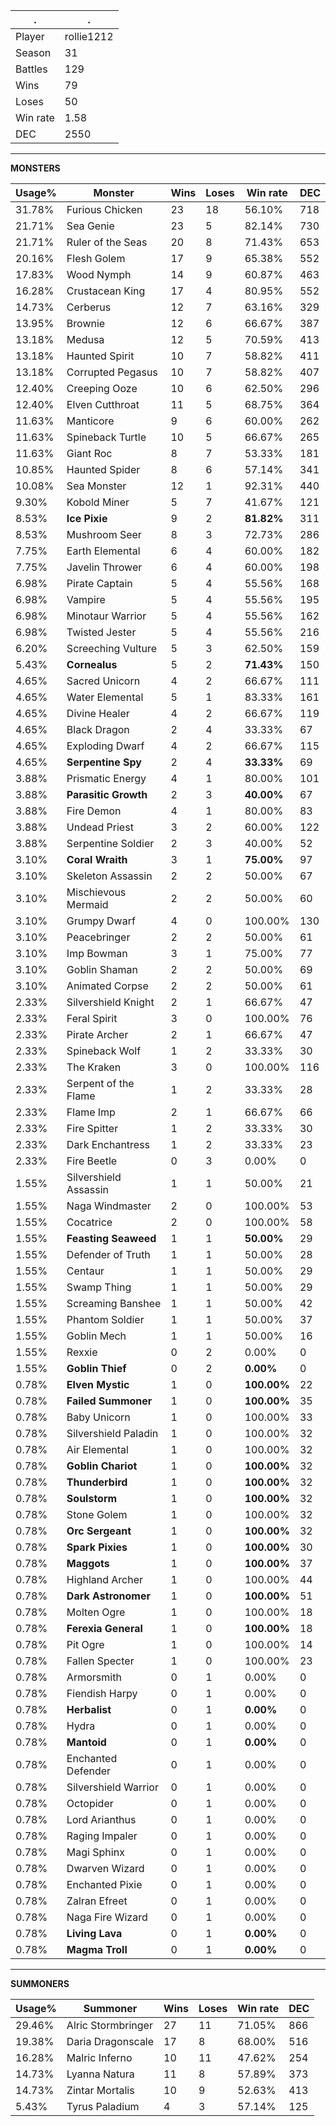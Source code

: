 .|.
|-|-
Player|rollie1212
Season|31
Battles|129
Wins|79
Loses|50
Win rate|1.58
DEC|2550

---
**MONSTERS**

Usage%|Monster|Wins|Loses|Win rate|DEC|
-|-|-|-|-|-|
31.78%|Furious Chicken|23|18|56.10%|718|
21.71%|Sea Genie|23|5|82.14%|730|
21.71%|Ruler of the Seas|20|8|71.43%|653|
20.16%|Flesh Golem|17|9|65.38%|552|
17.83%|Wood Nymph|14|9|60.87%|463|
16.28%|Crustacean King|17|4|80.95%|552|
14.73%|Cerberus|12|7|63.16%|329|
13.95%|Brownie|12|6|66.67%|387|
13.18%|Medusa|12|5|70.59%|413|
13.18%|Haunted Spirit|10|7|58.82%|411|
13.18%|Corrupted Pegasus|10|7|58.82%|407|
12.40%|Creeping Ooze|10|6|62.50%|296|
12.40%|Elven Cutthroat|11|5|68.75%|364|
11.63%|Manticore|9|6|60.00%|262|
11.63%|Spineback Turtle|10|5|66.67%|265|
11.63%|Giant Roc|8|7|53.33%|181|
10.85%|Haunted Spider|8|6|57.14%|341|
10.08%|Sea Monster|12|1|92.31%|440|
9.30%|Kobold Miner|5|7|41.67%|121|
8.53%|**Ice Pixie**|9|2|**81.82%**|311|
8.53%|Mushroom Seer|8|3|72.73%|286|
7.75%|Earth Elemental|6|4|60.00%|182|
7.75%|Javelin Thrower|6|4|60.00%|198|
6.98%|Pirate Captain|5|4|55.56%|168|
6.98%|Vampire|5|4|55.56%|195|
6.98%|Minotaur Warrior|5|4|55.56%|162|
6.98%|Twisted Jester|5|4|55.56%|216|
6.20%|Screeching Vulture|5|3|62.50%|159|
5.43%|**Cornealus**|5|2|**71.43%**|150|
4.65%|Sacred Unicorn|4|2|66.67%|111|
4.65%|Water Elemental|5|1|83.33%|161|
4.65%|Divine Healer|4|2|66.67%|119|
4.65%|Black Dragon|2|4|33.33%|67|
4.65%|Exploding Dwarf|4|2|66.67%|115|
4.65%|**Serpentine Spy**|2|4|**33.33%**|69|
3.88%|Prismatic Energy|4|1|80.00%|101|
3.88%|**Parasitic Growth**|2|3|**40.00%**|67|
3.88%|Fire Demon|4|1|80.00%|83|
3.88%|Undead Priest|3|2|60.00%|122|
3.88%|Serpentine Soldier|2|3|40.00%|52|
3.10%|**Coral Wraith**|3|1|**75.00%**|97|
3.10%|Skeleton Assassin|2|2|50.00%|67|
3.10%|Mischievous Mermaid|2|2|50.00%|60|
3.10%|Grumpy Dwarf|4|0|100.00%|130|
3.10%|Peacebringer|2|2|50.00%|61|
3.10%|Imp Bowman|3|1|75.00%|77|
3.10%|Goblin Shaman|2|2|50.00%|69|
3.10%|Animated Corpse|2|2|50.00%|61|
2.33%|Silvershield Knight|2|1|66.67%|47|
2.33%|Feral Spirit|3|0|100.00%|76|
2.33%|Pirate Archer|2|1|66.67%|47|
2.33%|Spineback Wolf|1|2|33.33%|30|
2.33%|The Kraken|3|0|100.00%|116|
2.33%|Serpent of the Flame|1|2|33.33%|28|
2.33%|Flame Imp|2|1|66.67%|66|
2.33%|Fire Spitter|1|2|33.33%|30|
2.33%|Dark Enchantress|1|2|33.33%|23|
2.33%|Fire Beetle|0|3|0.00%|0|
1.55%|Silvershield Assassin|1|1|50.00%|21|
1.55%|Naga Windmaster|2|0|100.00%|53|
1.55%|Cocatrice|2|0|100.00%|58|
1.55%|**Feasting Seaweed**|1|1|**50.00%**|29|
1.55%|Defender of Truth|1|1|50.00%|28|
1.55%|Centaur|1|1|50.00%|29|
1.55%|Swamp Thing|1|1|50.00%|29|
1.55%|Screaming Banshee|1|1|50.00%|42|
1.55%|Phantom Soldier|1|1|50.00%|37|
1.55%|Goblin Mech|1|1|50.00%|16|
1.55%|Rexxie|0|2|0.00%|0|
1.55%|**Goblin Thief**|0|2|**0.00%**|0|
0.78%|**Elven Mystic**|1|0|**100.00%**|22|
0.78%|**Failed Summoner**|1|0|**100.00%**|35|
0.78%|Baby Unicorn|1|0|100.00%|33|
0.78%|Silvershield Paladin|1|0|100.00%|32|
0.78%|Air Elemental|1|0|100.00%|32|
0.78%|**Goblin Chariot**|1|0|**100.00%**|32|
0.78%|**Thunderbird**|1|0|**100.00%**|32|
0.78%|**Soulstorm**|1|0|**100.00%**|32|
0.78%|Stone Golem|1|0|100.00%|32|
0.78%|**Orc Sergeant**|1|0|**100.00%**|32|
0.78%|**Spark Pixies**|1|0|**100.00%**|30|
0.78%|**Maggots**|1|0|**100.00%**|37|
0.78%|Highland Archer|1|0|100.00%|44|
0.78%|**Dark Astronomer**|1|0|**100.00%**|51|
0.78%|Molten Ogre|1|0|100.00%|18|
0.78%|**Ferexia General**|1|0|**100.00%**|18|
0.78%|Pit Ogre|1|0|100.00%|14|
0.78%|Fallen Specter|1|0|100.00%|23|
0.78%|Armorsmith|0|1|0.00%|0|
0.78%|Fiendish Harpy|0|1|0.00%|0|
0.78%|**Herbalist**|0|1|**0.00%**|0|
0.78%|Hydra|0|1|0.00%|0|
0.78%|**Mantoid**|0|1|**0.00%**|0|
0.78%|Enchanted Defender|0|1|0.00%|0|
0.78%|Silvershield Warrior|0|1|0.00%|0|
0.78%|Octopider|0|1|0.00%|0|
0.78%|Lord Arianthus|0|1|0.00%|0|
0.78%|Raging Impaler|0|1|0.00%|0|
0.78%|Magi Sphinx|0|1|0.00%|0|
0.78%|Dwarven Wizard|0|1|0.00%|0|
0.78%|Enchanted Pixie|0|1|0.00%|0|
0.78%|Zalran Efreet|0|1|0.00%|0|
0.78%|Naga Fire Wizard|0|1|0.00%|0|
0.78%|**Living Lava**|0|1|**0.00%**|0|
0.78%|**Magma Troll**|0|1|**0.00%**|0|

---
**SUMMONERS**

Usage%|Summoner|Wins|Loses|Win rate|DEC|
-|-|-|-|-|-|
29.46%|Alric Stormbringer|27|11|71.05%|866|
19.38%|Daria Dragonscale|17|8|68.00%|516|
16.28%|Malric Inferno|10|11|47.62%|254|
14.73%|Lyanna Natura|11|8|57.89%|373|
14.73%|Zintar Mortalis|10|9|52.63%|413|
5.43%|Tyrus Paladium|4|3|57.14%|125|
